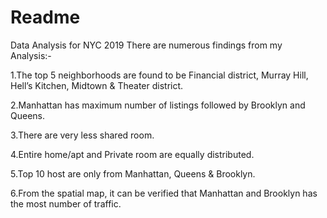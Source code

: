 # Readme
Data Analysis for NYC 2019 There are numerous findings from my Analysis:-

1.The top 5 neighborhoods are found to be Financial district, Murray Hill, Hell’s Kitchen, Midtown & Theater district.

2.Manhattan has maximum number of listings followed by Brooklyn and Queens.

3.There are very less shared room.

4.Entire home/apt and Private room are equally distributed.

5.Top 10 host are only from Manhattan, Queens & Brooklyn.

6.From the spatial map, it can be verified that Manhattan and Brooklyn has the most number of traffic.
